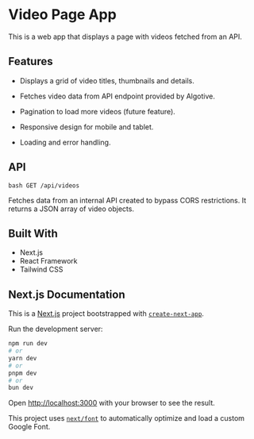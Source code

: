 # Video Page App

This is a web app that displays a page with videos fetched from an API.

## Features

- Displays a grid of video titles, thumbnails and details.

- Fetches video data from API endpoint provided by Algotive.

- Pagination to load more videos (future feature).

- Responsive design for mobile and tablet.

- Loading and error handling.

## API

`bash GET /api/videos`

Fetches data from an internal API created to bypass CORS restrictions. It returns a JSON array of video objects.

## Built With

- Next.js
- React Framework
- Tailwind CSS

## Next.js Documentation

This is a [Next.js](https://nextjs.org/) project bootstrapped with [`create-next-app`](https://github.com/vercel/next.js/tree/canary/packages/create-next-app).

Run the development server:

```bash
npm run dev
# or
yarn dev
# or
pnpm dev
# or
bun dev
```

Open [http://localhost:3000](http://localhost:3000) with your browser to see the result.

This project uses [`next/font`](https://nextjs.org/docs/basic-features/font-optimization) to automatically optimize and load a custom Google Font.

